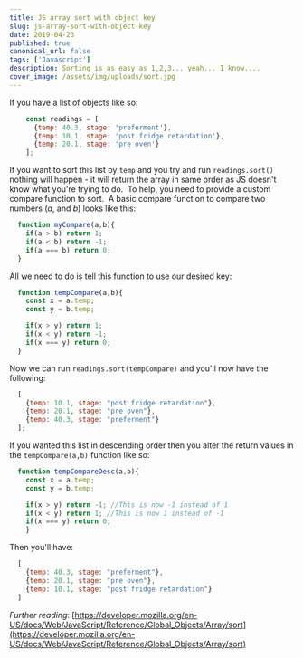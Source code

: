 ```yaml
---
title: JS array sort with object key
slug: js-array-sort-with-object-key
date: 2019-04-23
published: true
canonical_url: false
tags: ['Javascript']
description: Sorting is as easy as 1,2,3... yeah... I know....
cover_image: /assets/img/uploads/sort.jpg
---
```


If you have a list of objects like so:

```javascript
    const readings = [
      {temp: 40.3, stage: 'preferment'},
      {temp: 10.1, stage: 'post fridge retardation'},
      {temp: 20.1, stage: 'pre oven'}
    ];
```

If you want to sort this list by `temp` and you try and run `readings.sort()` nothing will happen - it will return the array in same order as JS doesn't know what you're trying to do.  To help, you need to provide a custom compare function to sort.  A basic compare function to compare two numbers (*a*, and *b*) looks like this:

```javascript
  function myCompare(a,b){
    if(a > b) return 1;
    if(a < b) return -1;
    if(a === b) return 0;
  }
```

All we need to do is tell this function to use our desired key:

```javascript
  function tempCompare(a,b){
    const x = a.temp;
    const y = b.temp;

    if(x > y) return 1;
    if(x < y) return -1;
    if(x === y) return 0;
  }
```

Now we can run `readings.sort(tempCompare)` and you'll now have the following:

```javascript
  [
    {temp: 10.1, stage: "post fridge retardation"},
    {temp: 20.1, stage: "pre oven"},
    {temp: 40.3, stage: "preferment"}
  ];
```

If you wanted this list in descending order then you alter the return values in the `tempCompare(a,b)` function like so:

```javascript
  function tempCompareDesc(a,b){
    const x = a.temp;
    const y = b.temp;

    if(x > y) return -1; //This is now -1 instead of 1
    if(x < y) return 1; //This is now 1 instead of -1
    if(x === y) return 0;
    }
```

Then you'll have:

```javascript
  [
    {temp: 40.3, stage: "preferment"},
    {temp: 20.1, stage: "pre oven"},
    {temp: 10.1, stage: "post fridge retardation"}
  ]
```

*Further reading*: [https://developer.mozilla.org/en-US/docs/Web/JavaScript/Reference/Global_Objects/Array/sort](https://developer.mozilla.org/en-US/docs/Web/JavaScript/Reference/Global_Objects/Array/sort)
